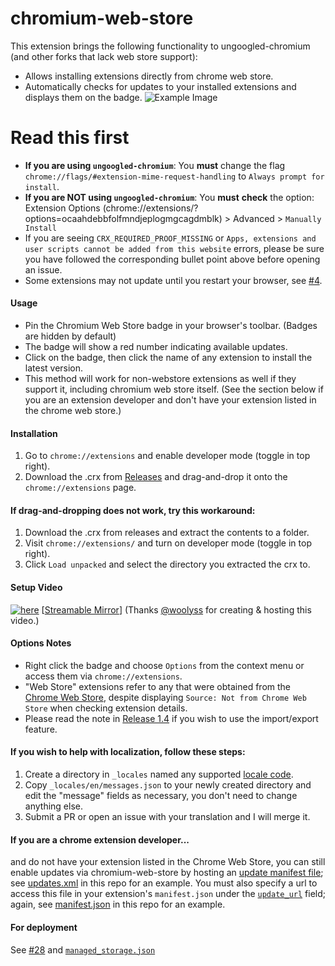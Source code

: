 # chromium-web-store
This extension brings the following functionality to ungoogled-chromium (and other forks that lack web store support):
- Allows installing extensions directly from chrome web store.
- Automatically checks for updates to your installed extensions and displays them on the badge.
![Example Image](https://raw.githubusercontent.com/NeverDecaf/chromium-web-store/master/sample2.PNG)
# Read this first
- **If you are using `ungoogled-chromium`**: You **must** change the flag `chrome://flags/#extension-mime-request-handling` to `Always prompt for install`.
- **If you are NOT using `ungoogled-chromium`**: You **must** **check** the option: Extension Options (chrome://extensions/?options=ocaahdebbfolfmndjeplogmgcagdmblk) > Advanced > `Manually Install`
- If you are seeing `CRX_REQUIRED_PROOF_MISSING` or `Apps, extensions and user scripts cannot be added from this website` errors, please be sure you have followed the corresponding bullet point above before opening an issue.
- Some extensions may not update until you restart your browser, see [#4](https://github.com/NeverDecaf/chromium-web-store/issues/4).
#### Usage
- Pin the Chromium Web Store badge in your browser's toolbar. (Badges are hidden by default)
- The badge will show a red number indicating available updates.
- Click on the badge, then click the name of any extension to install the latest version.
- This method will work for non-webstore extensions as well if they support it, including chromium web store itself. (See the section below if you are an extension developer and don't have your extension listed in the chrome web store.)
#### Installation
1. Go to `chrome://extensions` and enable developer mode (toggle in top right).
2. Download the .crx from [Releases](https://github.com/NeverDecaf/chromium-web-store/releases/latest) and drag-and-drop it onto the `chrome://extensions` page.
#### If drag-and-dropping does not work, try this workaround:
1. Download the .crx from releases and extract the contents to a folder.
2. Visit `chrome://extensions/` and turn on developer mode (toggle in top right).
3. Click `Load unpacked` and select the directory you extracted the crx to.
#### Setup Video
[![here](https://raw.githubusercontent.com/NeverDecaf/chromium-web-store/master/video_thumbnail.png)](https://chromium.woolyss.com/f/video-extension-chromium-web-store.mp4)
[[Streamable Mirror](https://streamable.com/655nn)] (Thanks [@woolyss](https://github.com/woolyss) for creating & hosting this video.)
#### Options Notes
- Right click the badge and choose `Options` from the context menu or access them via `chrome://extensions`.
- "Web Store" extensions refer to any that were obtained from the [Chrome Web Store](https://chrome.google.com/webstore/category/extensions), despite displaying `Source: Not from Chrome Web Store` when checking extension details.
- Please read the note in [Release 1.4](https://github.com/NeverDecaf/chromium-web-store/releases/tag/v1.4.0) if you wish to use the import/export feature.
#### If you wish to help with localization, follow these steps:
1. Create a directory in `_locales` named any supported [locale code](https://developer.chrome.com/webstore/i18n?csw=1#localeTable).
2. Copy `_locales/en/messages.json` to your newly created directory and edit the "message" fields as necessary, you don't need to change anything else.
3. Submit a PR or open an issue with your translation and I will merge it.
#### If you are a chrome extension developer...
and do not have your extension listed in the Chrome Web Store, you can still enable updates via chromium-web-store by hosting an [update manifest file](https://developer.chrome.com/apps/autoupdate#update_manifest); see [updates.xml](https://github.com/NeverDecaf/chromium-web-store/blob/master/updates.xml) in this repo for an example. You must also specify a url to access this file in your extension's `manifest.json` under the [`update_url`](https://developer.chrome.com/apps/autoupdate#update_url) field; again, see [manifest.json](https://github.com/NeverDecaf/chromium-web-store/blob/master/src/manifest.json) in this repo for an example.
#### For deployment
See [#28](https://github.com/NeverDecaf/chromium-web-store/issues/28) and [`managed_storage.json`](https://github.com/NeverDecaf/chromium-web-store/blob/master/src/managed_storage.json)
